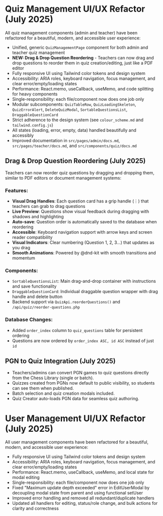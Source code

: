 # Quiz Management UI/UX Refactor (July 2025)

All quiz management components (admin and teacher) have been refactored for a beautiful, modern, and accessible user experience:

- Unified, generic `QuizManagementPage` component for both admin and teacher quiz management
- **NEW: Drag & Drop Question Reordering** - Teachers can now drag and drop questions to reorder them in quiz creation/editing, just like a PDF editor
- Fully responsive UI using Tailwind color tokens and design system
- Accessibility: ARIA roles, keyboard navigation, focus management, and clear error/empty/loading states
- Performance: React.memo, useCallback, useMemo, and code splitting for heavy components
- Single-responsibility: each file/component now does one job only
- Modular subcomponents: `QuizTableRow`, `QuizLoadingSkeleton`, `QuizErrorAlert`, `DeleteQuizModal`, `SortableQuestionsList`, `DraggableQuestionCard`
- Strict adherence to the design system (see `colour_scheme.md` and `tailwind.config.js`)
- All states (loading, error, empty, data) handled beautifully and accessibly
- Improved documentation in `src/pages/admin/docs.md`, `src/pages/teacher/docs.md`, and `src/components/quiz/docs.md`

## Drag & Drop Question Reordering (July 2025)

Teachers can now reorder quiz questions by dragging and dropping them, similar to PDF editors or document management systems:

### Features:
- **Visual Drag Handles**: Each question card has a grip handle (⋮) that teachers can grab to drag questions
- **Live Preview**: Questions show visual feedback during dragging with shadows and highlighting
- **Auto-save**: Question order is automatically saved to the database when reordering
- **Accessible**: Keyboard navigation support with arrow keys and screen reader compatibility
- **Visual Indicators**: Clear numbering (Question 1, 2, 3...) that updates as you drag
- **Smooth Animations**: Powered by @dnd-kit with smooth transitions and momentum

### Components:
- `SortableQuestionsList`: Main drag-and-drop container with instructions and save functionality
- `DraggableQuestionCard`: Individual draggable question wrapper with drag handle and delete button
- Backend support via `QuizApi.reorderQuestions()` and `/api/quiz/reorder-questions.php`

### Database Changes:
- Added `order_index` column to `quiz_questions` table for persistent ordering
- Questions are now ordered by `order_index ASC, id ASC` instead of just `id`

## PGN to Quiz Integration (July 2025)

- Teachers/admins can convert PGN games to quiz questions directly from the Chess Library (single or batch).
- Quizzes created from PGNs now default to public visibility, so students can see them when published.
- Batch selection and quiz creation modals included.
- Quiz Creator auto-loads PGN data for seamless quiz authoring.

# User Management UI/UX Refactor (July 2025)

All user management components have been refactored for a beautiful, modern, and accessible user experience:

- Fully responsive UI using Tailwind color tokens and design system
- Accessibility: ARIA roles, keyboard navigation, focus management, and clear error/empty/loading states
- Performance: React.memo, useCallback, useMemo, and local state for modal editing
- Single-responsibility: each file/component now does one job only
- Fixed "Maximum update depth exceeded" error in EditUserModal by decoupling modal state from parent and using functional setUser
- Improved error handling and removed all redundant/duplicate handlers
- Updated all handlers for editing, status/role change, and bulk actions for clarity and correctness
